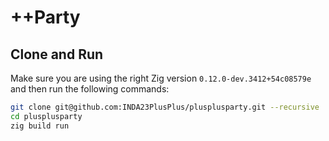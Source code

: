 # ++Party

## Clone and Run
Make sure you are using the right Zig version `0.12.0-dev.3412+54c08579e` and then run the following commands:
```bash
git clone git@github.com:INDA23PlusPlus/plusplusparty.git --recursive
cd plusplusparty
zig build run
```
